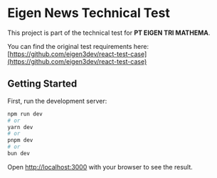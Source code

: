 # Eigen News Technical Test

This project is part of the technical test for **PT EIGEN TRI MATHEMA**.

You can find the original test requirements here:  
[https://github.com/eigen3dev/react-test-case](https://github.com/eigen3dev/react-test-case)

## Getting Started

First, run the development server:

```bash
npm run dev
# or
yarn dev
# or
pnpm dev
# or
bun dev
```

Open [http://localhost:3000](http://localhost:3000) with your browser to see the result.
